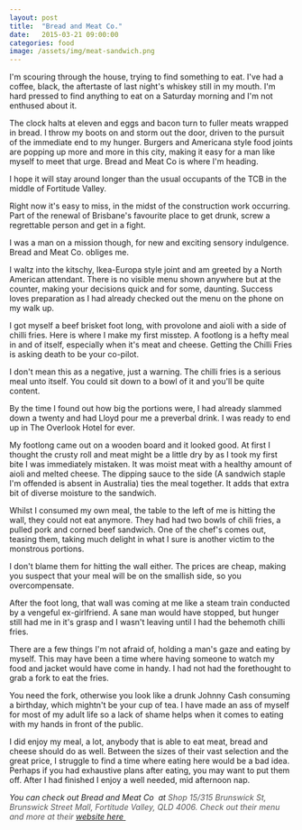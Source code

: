 ```yaml
---
layout: post
title:  "Bread and Meat Co."
date:   2015-03-21 09:00:00
categories: food
image: /assets/img/meat-sandwich.png
---
```



I'm scouring through the house, trying to find something to eat. I've had a coffee, black, the aftertaste of last night's whiskey still in my mouth. I'm hard pressed to find anything to eat on a Saturday morning and I'm not enthused about it.

The clock halts at eleven and eggs and bacon turn to fuller meats wrapped in bread. I throw my boots on and storm out the door, driven to the pursuit of the immediate end to my hunger. Burgers and Americana style food joints are popping up more and more in this city, making it easy for a man like myself to meet that urge. Bread and Meat Co is where I'm heading.

I hope it will stay around longer than the usual occupants of the TCB in the middle of Fortitude Valley.

Right now it's easy to miss, in the midst of the construction work occurring. Part of the renewal of Brisbane's favourite place to get drunk, screw a regrettable person and get in a fight.

I was a man on a mission though, for new and exciting sensory indulgence. Bread and Meat Co. obliges me.

I waltz into the kitschy, Ikea-Europa style joint and am greeted by a North American attendant. There is no visible menu shown anywhere but at the counter, making your decisions quick and for some, daunting. Success loves preparation as I had already checked out the menu on the phone on my walk up.

I got myself a beef brisket foot long, with provolone and aioli with a side of chilli fries. Here is where I make my first misstep. A footlong is a hefty meal in and of itself, especially when it's meat and cheese. Getting the Chilli Fries is asking death to be your co-pilot.

I don't mean this as a negative, just a warning. The chilli fries is a serious meal unto itself. You could sit down to a bowl of it and you'll be quite content.

By the time I found out how big the portions were, I had already slammed down a twenty and had Lloyd pour me a preverbal drink. I was ready to end up in The Overlook Hotel for ever.

My footlong came out on a wooden board and it looked good. At first I thought the crusty roll and meat might be a little dry by as I took my first bite I was immediately mistaken. It was moist meat with a healthy amount of aioli and melted cheese. The dipping sauce to the side (A sandwich staple I'm offended is absent in Australia) ties the meal together. It adds that extra bit of diverse moisture to the sandwich.

Whilst I consumed my own meal, the table to the left of me is hitting the wall, they could not eat anymore. They had had two bowls of chili fries, a pulled pork and corned beef sandwich. One of the chef's comes out, teasing them, taking much delight in what I sure is another victim to the monstrous portions.

I don't blame them for hitting the wall either. The prices are cheap, making you suspect that your meal will be on the smallish side, so you overcompensate.

After the foot long, that wall was coming at me like a steam train conducted by a vengeful ex-girlfriend. A sane man would have stopped, but hunger still had me in it's grasp and I wasn't leaving until I had the behemoth chilli fries.

There are a few things I'm not afraid of, holding a man's gaze and eating by myself. This may have been a time where having someone to watch my food and jacket would have come in handy. I had not had the forethought to grab a fork to eat the fries.

You need the fork, otherwise you look like a drunk Johnny Cash consuming a birthday, which mightn't be your cup of tea. I have made an ass of myself for most of my adult life so a lack of shame helps when it comes to eating with my hands in front of the public.

I did enjoy my meal, a lot, anybody that is able to eat meat, bread and cheese should do as well. Between the sizes of their vast selection and the great price, I struggle to find a time where eating here would be a bad idea. Perhaps if you had exhaustive plans after eating, you may want to put them off. After I had finished I enjoy a well needed, mid afternoon nap.

<em>You can check out Bread and Meat Co  at <span style="color: #545454;">Shop 15/315 Brunswick St, Brunswick Street Mall, Fortitude Valley, QLD 4006. Check out their menu and more at their <a href="http://www.breadandmeatco.com" target="_blank">website here </a></span></em>
